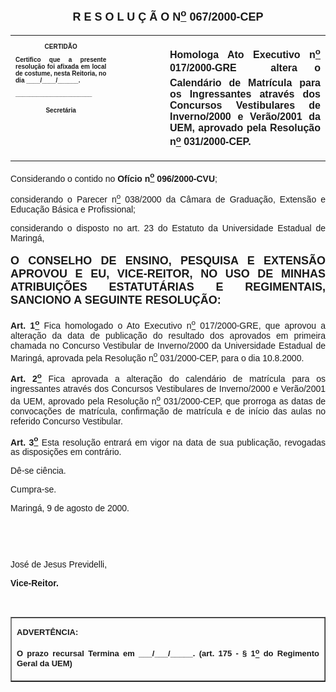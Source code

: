 <BODY>

<B><FONT FACE="Arial" SIZE=4><P ALIGN="CENTER"></P>
<P ALIGN="CENTER">R E S O L U &Ccedil; &Atilde; O  N<U><SUP>o</U></SUP>  067/2000-CEP</P>
</B></FONT><FONT FACE="Arial"><P ALIGN="JUSTIFY"></P></FONT>
<TABLE CELLSPACING=0 BORDER=0 CELLPADDING=7 WIDTH=621>
<TR><TD WIDTH="32%" VALIGN="TOP">
<B><FONT FACE="Arial" SIZE=1><P ALIGN="CENTER">CERTID&Atilde;O</P>
<P ALIGN="JUSTIFY">   Certifico que a presente resolu&ccedil;&atilde;o foi afixada em local de costume, nesta Reitoria, no dia ____/____/______.</P>
<P ALIGN="JUSTIFY"></P>
<P ALIGN="JUSTIFY">______________________</P>
<P ALIGN="CENTER">Secret&aacute;ria</B></FONT></TD>
<TD WIDTH="17%" VALIGN="TOP">&nbsp;</TD>
<TD WIDTH="52%" VALIGN="TOP">
<B><FONT FACE="Arial"><P ALIGN="JUSTIFY">Homologa Ato Executivo n<U><SUP>o</U></SUP> 017/2000-GRE  altera o Calend&aacute;rio de Matr&iacute;cula para os Ingressantes atrav&eacute;s dos Concursos Vestibulares de Inverno/2000 e Ver&atilde;o/2001 da UEM, aprovado pela Resolu&ccedil;&atilde;o n<U><SUP>o</U></SUP> 031/2000-CEP.</B></FONT></TD>
</TR>
</TABLE>

<FONT FACE="Arial"><P ALIGN="JUSTIFY"></P>
<P ALIGN="JUSTIFY">&#9;Considerando o contido no <B>Of&iacute;cio n<U><SUP>o</U></SUP> 096/2000-CVU</B>;</P>
<P ALIGN="JUSTIFY">&#9;considerando o Parecer n<U><SUP>o</U></SUP> 038/2000 da C&acirc;mara de Gradua&ccedil;&atilde;o, Extens&atilde;o e Educa&ccedil;&atilde;o B&aacute;sica e Profissional;</P>
<P ALIGN="JUSTIFY">&#9;considerando o disposto no art. 23 do Estatuto da Universidade Estadual de Maring&aacute;,</P>
<P ALIGN="JUSTIFY"></P>
</FONT><B><FONT FACE="Arial" SIZE=4><P ALIGN="JUSTIFY">O CONSELHO DE ENSINO, PESQUISA E EXTENS&Atilde;O APROVOU E EU, VICE-REITOR, NO USO DE MINHAS ATRIBUI&Ccedil;&Otilde;ES ESTATUT&Aacute;RIAS E REGIMENTAIS, SANCIONO A SEGUINTE RESOLU&Ccedil;&Atilde;O:</P>
</B></FONT><FONT FACE="Arial"><P ALIGN="JUSTIFY"></P>
<P ALIGN="JUSTIFY">&#9;<B>Art. 1<U><SUP>o</B></U></SUP> Fica homologado o Ato Executivo n<U><SUP>o</U></SUP> 017/2000-GRE, que aprovou a altera&ccedil;&atilde;o da data de publica&ccedil;&atilde;o do resultado dos aprovados em primeira chamada no Concurso Vestibular de Inverno/2000 da Universidade Estadual de Maring&aacute;, aprovada pela Resolu&ccedil;&atilde;o n<U><SUP>o</U></SUP> 031/2000-CEP, para o dia 10.8.2000.</P>
<P ALIGN="JUSTIFY">&#9;<B>Art. 2<U><SUP>o</B></U></SUP> Fica aprovada a altera&ccedil;&atilde;o do calend&aacute;rio de matr&iacute;cula para os ingressantes atrav&eacute;s dos Concursos Vestibulares de Inverno/2000 e Ver&atilde;o/2001 da UEM, aprovado pela Resolu&ccedil;&atilde;o n<U><SUP>o</U></SUP> 031/2000-CEP, que prorroga as datas de convoca&ccedil;&otilde;es de matr&iacute;cula, confirma&ccedil;&atilde;o de matr&iacute;cula e de in&iacute;cio das aulas no referido Concurso Vestibular.</P>
<P ALIGN="JUSTIFY">&#9;<B>Art. 3<U><SUP>o</B></U></SUP> Esta resolu&ccedil;&atilde;o entrar&aacute; em vigor na data de sua publica&ccedil;&atilde;o, revogadas as disposi&ccedil;&otilde;es em contr&aacute;rio.</P>
<P ALIGN="JUSTIFY">&#9;D&ecirc;-se ci&ecirc;ncia.</P>
<P ALIGN="JUSTIFY">&#9;Cumpra-se.</P>
<P ALIGN="JUSTIFY">Maring&aacute;, 9 de agosto de 2000.</P>
<P ALIGN="JUSTIFY"></P>
<P ALIGN="JUSTIFY">&nbsp;</P>
<P ALIGN="JUSTIFY">&nbsp;</P>
<P ALIGN="JUSTIFY">Jos&eacute; de Jesus Previdelli,</P>
<B><P ALIGN="JUSTIFY">Vice-Reitor.</P>
<P ALIGN="JUSTIFY"></P>
<P ALIGN="JUSTIFY">&nbsp;</P></B></FONT>
<TABLE BORDER CELLSPACING=1 CELLPADDING=4 WIDTH=212>
<TR><TD VALIGN="TOP">
<B><FONT FACE="Arial" SIZE=2><P ALIGN="JUSTIFY">ADVERT&Ecirc;NCIA:</P>
<P ALIGN="JUSTIFY">O prazo recursal Termina em ___/___/_____. (art. 175 - § 1<U><SUP>o</U></SUP> do Regimento Geral da UEM)</B></FONT></TD>
</TR>
</TABLE>

<FONT FACE="Arial"><P ALIGN="JUSTIFY"></P>
</FONT><P>&nbsp;</P></BODY>
